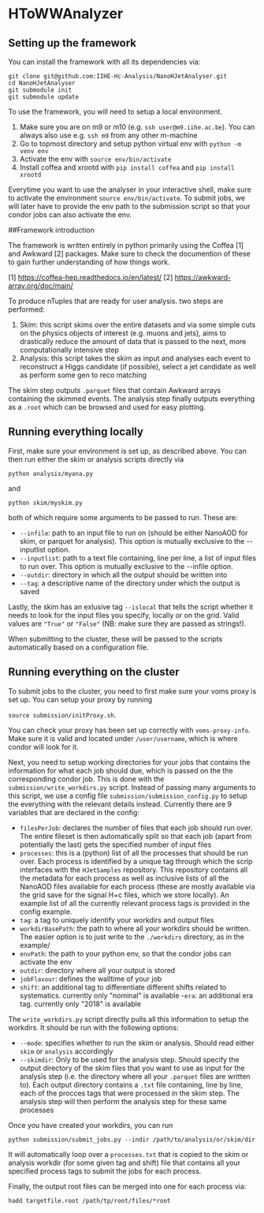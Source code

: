 # HToWWAnalyzer
## Setting up the framework

You can install the framework with all its dependencies via:

```
git clone git@github.com:IIHE-Hc-Analysis/NanoHJetAnalyser.git
cd NanoHJetAnalyser
git submodule init
git submodule update
```

To use the framework, you will need to setup a local environment.

1. Make sure you are on m9 or m10 (e.g. ```ssh user@m9.iihe.ac.be```). You can always also use e.g. ```ssh m9``` from any other m-machine
2. Go to topmost directory and setup python virtual env with ```python -m venv env```
3. Activate the env with ```source env/bin/activate``` 
4. Install coffea and xrootd with ```pip install coffea``` and ```pip install xrootd``` 

Everytime you want to use the analyser in your interactive shell, make sure to activate the environment ```source env/bin/activate```. To submit jobs, we will later have to provide the env path to the submission script so that your condor jobs can also activate the env. 

##Framework introduction

The framework is written entirely in python primarily using the Coffea [1] and Awkward [2] packages. Make sure to check the documention of these to gain further understanding of how things work.

[1] https://coffea-hep.readthedocs.io/en/latest/
[2] https://awkward-array.org/doc/main/

To produce nTuples that are ready for user analysis. two steps are performed:

1. Skim: this script skims over the entire datasets and via some simple cuts on the physics objects of interest (e.g. muons and jets), aims to drastically reduce the amount of data that is passed to the next, more computationally intensive step
2. Analysis: this script takes the skim as input and analyses each event to reconstruct a Higgs candidate (if possible), select a jet candidate as well as perform some gen to reco matching

The skim step outputs ```.parquet``` files that contain Awkward arrays containing the skimmed events. The analysis step finally outputs everything as a ```.root``` which can be browsed and used for easy plotting. 

## Running everything locally

First, make sure your environment is set up, as described above. You can then run either the skim or analysis scripts directly via

```python analysis/myana.py```

and 

```python skim/myskim.py```

both of which require some arguments to be passed to run. These are:

- ```--infile```: path to an input file to run on (should be either NanoAOD for skim, or parquet for analysis). This option is mutually exclusive to the --inputlist option. 
- ```--inputlist```: path to a text file containing, line per line, a list of input files to run over. This option is mutually exclusive to the --infile option. 
- ```--outdir```: directory in which all the output should be written into
- ```--tag```: a descriptive name of the directory under which the output is saved

Lastly, the skim has an exlusive tag ```--islocal``` that tells the script whether it needs to look for the input files you specify, locally or on the grid. Valid values are ```"True"``` or ```"False"``` (NB: make sure they are passed as strings!).

When submitting to the cluster, these will be passed to the scripts automatically based on a configuration file. 

## Running everything on the cluster

To submit jobs to the cluster, you need to first make sure your voms proxy is set up. You can setup your proxy by running 

```source submission/initProxy.sh```.

You can check your proxy has been set up correctly with ```voms-proxy-info```. Make sure it is valid and located under ```/user/username```, which is where condor will look for it.

Next, you need to setup working directories for your jobs that contains the information for what each job should due, which is passed on the the corresponding condor job. This is done with the ```submission/write_workdirs.py``` script. Instead of passing many arguments to this script, we use a config file ```submission/submission_config.py``` to setup the everything with the relevant details instead. Currently there are 9 variables that are declared in the config:


- ```filesPerJob```: declares the number of files that each job should run over. The entire fileset is then automatically split so that each job (apart from potentially the last) gets the specified number of input files
- ```processes```: this is a (python) list of all the processes that should be run over. Each process is identified by a unique tag through which the scrip interfaces with the ```HJetSamples``` repository. This repository contains all the metadata for each process as well as inclusive lists of all the NanoAOD files available for each process (these are mostly available via the grid save for the signal H+c files, which we store locally). An example list of all the currently relevant process tags is provided in the config example.
- ```tag```: a tag to uniquely identify your workdirs and output files
- ```workdirBasePath```: the path to where all your workdirs should be written. The easier option is to just write to the ```./workdirs``` directory, as in the example/
- ```envPath```: the path to your python env, so that the condor jobs can activate the env
- ```outdir```: directory where all your output is stored
- ```jobFlavour```: defines the walltime of your job
- ```shift```: an additional tag to differentiate different shifts related to systematics. currently only "nominal" is available
-```era```: an additional era tag. currently only "2018" is available

The ```write_workdirs.py``` script directly pulls all this information to setup the workdirs. It should be run with the following options:

- ```--mode```: specifies whether to run the skim or analysis. Should read either ```skim``` or ```analysis``` accordingly
- ```--skimdir```: Only to be used for the analysis step. Should specify the output directory of the skim files that you want to use as input for the analysis step (i.e. the directory where all your ```.parquet``` files are written to). Each output directory contains a ```.txt``` file containing, line by line, each of the procces tags that were processed in the skim step. The analysis step will then perform the analysis step for these same processes

Once you have created your workdirs, you can run 

```
python submission/submit_jobs.py --indir /path/to/analysis/or/skim/dir
```

It will automatically loop over a ```processes.txt``` that is copied to the skim or analysis workdir (for some given tag and shift) file that contains all your specified process tags to submit the jobs for each process. 

Finally, the output root files can be merged into one for each process via:

```hadd targetfile.root /path/tp/root/files/*root```



